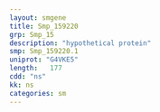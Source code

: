 ```yaml
---
layout: smgene
title: Smp_159220
grp: Smp_15
description: "hypothetical protein"
smp: Smp_159220.1
uniprot: "G4VKE5"
length:   177
cdd: "ns"
kk: ns
categories: sm
---
```

